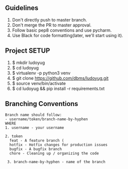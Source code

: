 ## Guidelines
1. Don't directly push to master branch.
2. Don't merge the PR to master approval.
3. Follow basic pep8 conventions and use pycharm.
4. Use Black for code formatting(later, we'll start using it).

## Project SETUP
1. $ mkdir ludoyug
2. $ cd ludoyug
3. $ virtualenv -p python3 venv
4. $ git clone https://github.com/dbms/ludoyug.git
5. $ source venv/bin/activate
6. $ cd ludoyug && pip install -r requirements.txt

## Branching Conventions
   
    Branch name should follow:
    - username/token/branch-name-by-hyphen
    WHERE
    1. username - your username
    
    2. token 
      feat - A feature branch (
      hotfix - Hotfix changes for production issues
      bugfix - A bugfix branch
      chore - Cleaning up / organizing the code
     
     3. branch-name-by-hyphen - name of the branch
     
